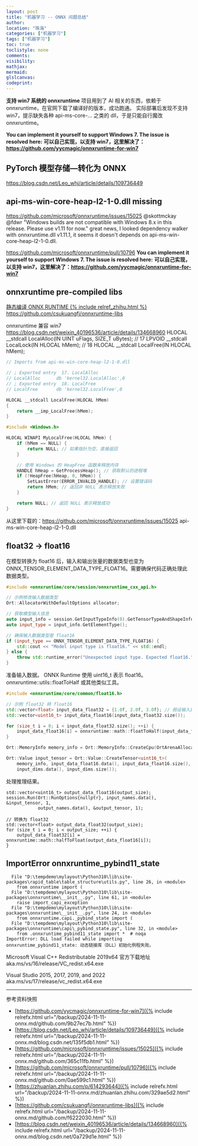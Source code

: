 ```yaml
---
layout: post
title: "机器学习 -- ONNX 问题总结"
author:
location: "珠海"
categories: ["机器学习"]
tags: ["机器学习"]
toc: true
toclistyle: none
comments:
visibility:
mathjax:
mermaid:
glslcanvas:
codeprint:
---
```


**支持 win7 系统的 onnxruntime**
项目用到了 AI 相关的东西，依赖于 onnxruntime，在官网下载了编译好的版本，成功跑通。
实际部署后发现不支持 win7，提示缺失各种 api-ms-core-… 之类的 dll，于是只能自行魔改 onnxruntime。

**You can implement it yourself to support Windows 7. The issue is resolved here:**
**可以自己实现，以支持 win7，这里解决了：<https://github.com/yycmagic/onnxruntime-for-win7>**


## PyTorch 模型存储—转化为 ONNX

<https://blog.csdn.net/Leo_whj/article/details/109736449>


## api-ms-win-core-heap-l2-1-0.dll missing

<https://github.com/microsoft/onnxruntime/issues/15025>
@skottmckay @fdwr "Windows builds are not compatible with Windows 8.x in this release. Please use v1.11 for now." great news, I looked dependency walker with onnxruntime.dll v1.11.1, it seems it doesn't depends on api-ms-win-core-heap-l2-1-0.dll.

<https://github.com/microsoft/onnxruntime/pull/10796>
**You can implement it yourself to support Windows 7. The issue is resolved here:**
**可以自己实现，以支持 win7，这里解决了：<https://github.com/yycmagic/onnxruntime-for-win7>**


## onnxruntime pre-compiled libs

[静态编译 ONNX RUNTIME {% include relref_zhihu.html %}](https://zhuanlan.zhihu.com/p/614293644)
<https://github.com/csukuangfj/onnxruntime-libs>

onnxruntime 兼容 win7
<https://blog.csdn.net/weixin_40196536/article/details/134668960>
HLOCAL \_\_stdcall LocalAlloc(IN UINT uFlags, SIZE_T uBytes); // 17
LPVOID \_\_stdcall LocalLock(IN HLOCAL hMem); // 18
HLOCAL \_\_stdcall LocalFree(IN HLOCAL hMem);

```cpp
// Imports from api-ms-win-core-heap-l2-1-0.dll

// ; Exported entry  17. LocalAlloc
// LocalAlloc      db 'kernel32.LocalAlloc',0
// ; Exported entry  18. LocalFree
// LocalFree       db 'kernel32.LocalFree',0

HLOCAL __stdcall LocalFree(HLOCAL hMem)
{
    return __imp_LocalFree(hMem);
}
```

```cpp
#include <Windows.h>

HLOCAL WINAPI MyLocalFree(HLOCAL hMem) {
    if (hMem == NULL) {
        return NULL; // 如果指针为空，直接返回
    }

    // 使用 Windows 的 HeapFree 函数来释放内存
    HANDLE hHeap = GetProcessHeap(); // 获取默认的进程堆
    if (!HeapFree(hHeap, 0, hMem)) {
        SetLastError(ERROR_INVALID_HANDLE); // 设置错误码
        return hMem; // 返回非 NULL 表示释放失败
    }

    return NULL; // 返回 NULL 表示释放成功
}
```

从这里下载的：<https://github.com/microsoft/onnxruntime/issues/15025>
api-ms-win-core-heap-l2-1-0.dll


## float32 -> float16

在模型转换为 float16 后，输入和输出张量的数据类型也变为
ONNX_TENSOR_ELEMENT_DATA_TYPE_FLOAT16。需要确保代码正确处理此数据类型。
```cpp
#include <onnxruntime/core/session/onnxruntime_cxx_api.h>

// 示例修改输入数据类型
Ort::AllocatorWithDefaultOptions allocator;

// 获取模型输入信息
auto input_info = session.GetInputTypeInfo(0).GetTensorTypeAndShapeInfo();
auto input_type = input_info.GetElementType();

// 确保输入数据类型是 float16
if (input_type == ONNX_TENSOR_ELEMENT_DATA_TYPE_FLOAT16) {
    std::cout << "Model input type is float16." << std::endl;
} else {
    throw std::runtime_error("Unexpected input type. Expected float16.");
}
```

准备输入数据。
ONNX Runtime 使用 uint16_t 表示 float16。
onnxruntime::utils::floatToHalf 或其他类似工具。
```cpp
#include <onnxruntime/core/common/float16.h>

// 示例 float32 转 float16
std::vector<float> input_data_float32 = {1.0f, 2.0f, 3.0f}; // 假设输入是 float32
std::vector<uint16_t> input_data_float16(input_data_float32.size());

for (size_t i = 0; i < input_data_float32.size(); ++i) {
    input_data_float16[i] = onnxruntime::math::floatToHalf(input_data_float32[i]);
}
```

```cpp
Ort::MemoryInfo memory_info = Ort::MemoryInfo::CreateCpu(OrtArenaAllocator, OrtMemTypeDefault);

Ort::Value input_tensor = Ort::Value::CreateTensor<uint16_t>(
    memory_info, input_data_float16.data(), input_data_float16.size(),
    input_dims.data(), input_dims.size());
```

处理推理结果。
```
std::vector<uint16_t> output_data_float16(output_size);
session.Run(Ort::RunOptions{nullptr}, input_names.data(), &input_tensor, 1,
            output_names.data(), &output_tensor, 1);

// 转换为 float32
std::vector<float> output_data_float32(output_size);
for (size_t i = 0; i < output_size; ++i) {
    output_data_float32[i] = onnxruntime::math::halfToFloat(output_data_float16[i]);
}
```


## ImportError onnxruntime_pybind11_state

```
  File "D:\tempdemo\mylayout\Python310\lib\site-packages\rapid_table\table_structure\utils.py", line 26, in <module>
    from onnxruntime import (
  File "D:\tempdemo\mylayout\Python310\lib\site-packages\onnxruntime\__init__.py", line 61, in <module>
    raise import_capi_exception
  File "D:\tempdemo\mylayout\Python310\lib\site-packages\onnxruntime\__init__.py", line 24, in <module>
    from onnxruntime.capi._pybind_state import (
  File "D:\tempdemo\mylayout\Python310\lib\site-packages\onnxruntime\capi\_pybind_state.py", line 32, in <module>
    from .onnxruntime_pybind11_state import *  # noqa
ImportError: DLL load failed while importing onnxruntime_pybind11_state: 动态链接库（DLL）初始化例程失败。
```

Microsoft Visual C++ Redistributable 2019x64 官方下载地址
aka.ms/vs/16/release/VC_redist.x64.exe

Visual Studio 2015, 2017, 2019, and 2022
aka.ms/vs/17/release/vc_redist.x64.exe



<hr class='reviewline'/>
<p class='reviewtip'><script type='text/javascript' src='{% include relref.html url="/assets/reviewjs/blogs/2024-11-11-onnx.md.js" %}'></script></p>
<font class='ref_snapshot'>参考资料快照</font>

- [https://github.com/yycmagic/onnxruntime-for-win7]({% include relrefx.html url="/backup/2024-11-11-onnx.md/github.com/9b27ec7b.html" %})
- [https://blog.csdn.net/Leo_whj/article/details/109736449]({% include relrefx.html url="/backup/2024-11-11-onnx.md/blog.csdn.net/135f5db1.html" %})
- [https://github.com/microsoft/onnxruntime/issues/15025]({% include relrefx.html url="/backup/2024-11-11-onnx.md/github.com/365c11fb.html" %})
- [https://github.com/microsoft/onnxruntime/pull/10796]({% include relrefx.html url="/backup/2024-11-11-onnx.md/github.com/0ae599c1.html" %})
- [https://zhuanlan.zhihu.com/p/614293644]({% include relrefx.html url="/backup/2024-11-11-onnx.md/zhuanlan.zhihu.com/329ae5d2.html" %})
- [https://github.com/csukuangfj/onnxruntime-libs]({% include relrefx.html url="/backup/2024-11-11-onnx.md/github.com/f6222030.html" %})
- [https://blog.csdn.net/weixin_40196536/article/details/134668960]({% include relrefx.html url="/backup/2024-11-11-onnx.md/blog.csdn.net/0a729d1e.html" %})
